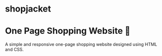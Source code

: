 # shopjacket
# One Page Shopping Website 🛒  
A simple and responsive one-page shopping website designed using HTML and CSS.  

